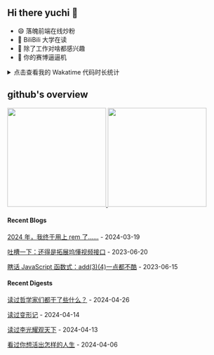 ## Hi there yuchi 👋 

- 😄 落魄前端在线炒粉
- 🏫 BiliBili 大学在读
- 🤔 除了工作对啥都感兴趣
- 👯 你的赛博逼逼机

<details>
  <summary>
    点击查看我的 Wakatime 代码时长统计
  </summary>
  <div>
    <img src="https://github-readme-stats.vercel.app/api/wakatime?username=yuchiXiong&hide_title=true&layout=compact&langs_count=10" />
  <div>
</details>
    
## github's overview

<a href="https://github.com/yuchiXiong">
  <img height="225" src="https://github-readme-stats.vercel.app/api?username=yuchiXiong&show_icons=true&include_all_commits=true&count_private=true"/>
  <img height="225" src="https://github-readme-stats.vercel.app/api/top-langs/?username=yuchiXiong&hide=python,css,ejs,stylus,racket,scss,slim,html,c,less,shell"/>
</a>

#### Recent Blogs

[2024 年，我终于用上 rem 了……](https://xiongyuchi.com/2024/03/19/2024-nian-wo-zhong-yu-yong-shang-rem-liao/) - 2024-03-19

[吐槽一下：还得是拓展坞懂视频接口](https://xiongyuchi.com/2023/06/20/tu-cao-yi-xia-huan-de-shi-tuo-zhan-wu-dong-shi-pin-jie-kou/) - 2023-06-20

[瞎话 JavaScript 函数式：add(3)(4)一点都不酷](https://xiongyuchi.com/2023/06/15/xia-hua-han-shu-shi-add-3-4-yi-dian-du-bu-ku/) - 2023-06-15

#### Recent Digests

[读过哲学家们都干了些什么？](https://book.douban.com/subject/35796039/) - 2024-04-26

[读过变形记](https://book.douban.com/subject/35096299/) - 2024-04-14

[读过李光耀观天下](https://book.douban.com/subject/30175059/) - 2024-04-13

[看过你想活出怎样的人生](http://movie.douban.com/subject/26925611/) - 2024-04-06